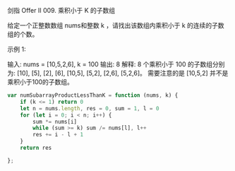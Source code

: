 剑指 Offer II 009. 乘积小于 K 的子数组

给定一个正整数数组 nums和整数 k ，请找出该数组内乘积小于 k 的连续的子数组的个数。

 

示例 1:

输入: nums = [10,5,2,6], k = 100
输出: 8
解释: 8 个乘积小于 100 的子数组分别为: [10], [5], [2], [6], [10,5], [5,2], [2,6], [5,2,6]。
需要注意的是 [10,5,2] 并不是乘积小于100的子数组。
```js
var numSubarrayProductLessThanK = function (nums, k) {
    if (k <= 1) return 0
    let n = nums.length, res = 0, sum = 1, l = 0
    for (let i = 0; i < n; i++) {
        sum *= nums[i]
        while (sum >= k) sum /= nums[l], l++
        res += i - l + 1
    }
    return res

};
```